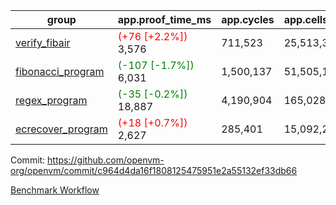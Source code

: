 | group | app.proof_time_ms | app.cycles | app.cells_used | leaf.proof_time_ms | leaf.cycles | leaf.cells_used |
| -- | -- | -- | -- | -- | -- | -- |
| [verify_fibair](https://github.com/openvm-org/openvm/blob/benchmark-results/benchmarks-pr/1227/verify_fibair-c964d4da16f1808125475951e2a55132ef33db66.md) |<span style='color: red'>(+76 [+2.2%])</span> 3,576 |  711,523 |  25,513,335 |- | - | - |
| [fibonacci_program](https://github.com/openvm-org/openvm/blob/benchmark-results/benchmarks-pr/1227/fibonacci-c964d4da16f1808125475951e2a55132ef33db66.md) |<span style='color: green'>(-107 [-1.7%])</span> 6,031 |  1,500,137 |  51,505,102 |- | - | - |
| [regex_program](https://github.com/openvm-org/openvm/blob/benchmark-results/benchmarks-pr/1227/regex-c964d4da16f1808125475951e2a55132ef33db66.md) |<span style='color: green'>(-35 [-0.2%])</span> 18,887 |  4,190,904 |  165,028,173 |- | - | - |
| [ecrecover_program](https://github.com/openvm-org/openvm/blob/benchmark-results/benchmarks-pr/1227/ecrecover-c964d4da16f1808125475951e2a55132ef33db66.md) |<span style='color: red'>(+18 [+0.7%])</span> 2,627 |  285,401 |  15,092,297 |- | - | - |


Commit: https://github.com/openvm-org/openvm/commit/c964d4da16f1808125475951e2a55132ef33db66

[Benchmark Workflow](https://github.com/openvm-org/openvm/actions/runs/12822955556)
